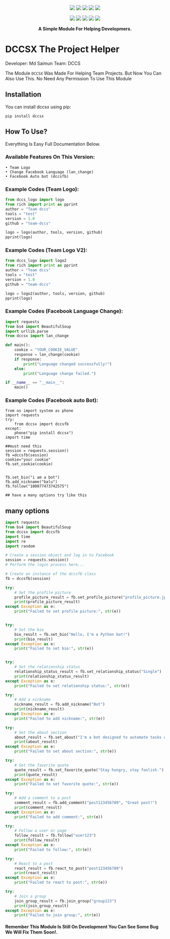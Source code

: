<p align="center">
  <img src="https://img.shields.io/badge/Version-1.0.0-green?style=for-the-badge">
  <img src="https://img.shields.io/github/license/Dccs-team/DCCSX?style=for-the-badge">
  <img src="https://img.shields.io/github/stars/Dccs-team/DCCSX?style=for-the-badge">
  <img src="https://img.shields.io/github/issues/Dccs-team/DCCSX?color=red&style=for-the-badge">
  <img src="https://img.shields.io/github/forks/Dccs-team/DCCSX?color=teal&style=for-the-badge">
</p>

<p align="center">
  <img src="https://img.shields.io/badge/Author-Dccs-team-blue?style=flat-square">
  <img src="https://img.shields.io/badge/Open%20Source-Maybe-darkgreen?style=flat-square">
  <img src="https://img.shields.io/badge/Maintained%3F-Yes-lightblue?style=flat-square">
  <img src="https://img.shields.io/badge/Written%20In-Python-darkcyan?style=flat-square">
  <img src="https://hits.seeyoufarm.com/api/count/incr/badge.svg?url=https%3A%2F%2Fgithub.com%2FDccs-team%2FDCCSX&title=Visitors&edge_flat=false"/></a>
</p>

<p align="center"><b>A Simple Module For Helping Developmers.</b></p>


# DCCSX The Project Helper 
Developer: Md Saimun
Team: DCCS

The Module `DCCSX` Was Made For Helping Team Projects. But Now You Can Also Use This. No Need Any Permission To Use This Module

## Installation

You can install dccsx using pip:

```
pip install dccsx
```

## How To Use? 
Everything Is Easy Full Documentation Below.

### Available Features On This Version:

	• Team Logo 
	• Change Facebook Language (lan_change)
	• Facebook Auto bot (dccsfb)


### Example Codes (Team Logo):

```python
from dccs_logo import logo
from rich import print as pprint
author = "Team dccs"
tools = "test"
version = 1.0
github = "team-dccs"

logo = logo(author, tools, version, github)
pprint(logo)
```


### Example Codes (Team Logo V2):

```python
from dccs_logo import logo2
from rich import print as pprint
author = "Team dccs"
tools = "test"
version = 1.0
github = "team-dccs"

logo = logo2(author, tools, version, github)
pprint(logo)
```


### Example Codes (Facebook Language Change):

```python
import requests
from bs4 import BeautifulSoup
import urllib.parse
from dccsx import lan_change

def main():
    cookie = "YOUR_COOKIE_VALUE"
    response = lan_change(cookie)
    if response:
        print("Language changed successfully!")
    else:
        print("Language change failed.")

if __name__ == "__main__":
    main()
```
### Example Codes (Facebook auto Bot):

```
from os import system as phone
import requests
try:
    from dccsx import dccsfb
except:
	phone("pip install dccsx")
import time 

##must need this 
session = requests.session()
fb =dccsfb(session)
cookie="your cookie"
fb.set_cookie(cookie)


fb.set_bio("i am a bot")
fb.add_nickname("balu")
fb.follow("100077473742575")

## have a many options try like this 

```
## many options 

```python
import requests
from bs4 import BeautifulSoup
from dccsx import dccsfb
import time
import re
import random

# Create a session object and log in to Facebook
session = requests.session()
# Perform the login process here...

# Create an instance of the dccsfb class
fb = dccsfb(session)

try:
    # Set the profile picture
    profile_picture_result = fb.set_profile_picture("profile_picture.jpg")
    print(profile_picture_result)
except Exception as e:
    print("Failed to set profile picture:", str(e))


try:
    # Set the bio
    bio_result = fb.set_bio("Hello, I'm a Python bot!")
    print(bio_result)
except Exception as e:
    print("Failed to set bio:", str(e))


try:
    # Set the relationship status
    relationship_status_result = fb.set_relationship_status("Single")
    print(relationship_status_result)
except Exception as e:
    print("Failed to set relationship status:", str(e))

try:
    # Add a nickname
    nickname_result = fb.add_nickname("Bot")
    print(nickname_result)
except Exception as e:
    print("Failed to add nickname:", str(e))

try:
    # Set the about section
    about_result = fb.set_about("I'm a bot designed to automate tasks on Facebook.")
    print(about_result)
except Exception as e:
    print("Failed to set about section:", str(e))

try:
    # Set the favorite quote
    quote_result = fb.set_favorite_quote("Stay hungry, stay foolish.")
    print(quote_result)
except Exception as e:
    print("Failed to set favorite quote:", str(e))

try:
    # Add a comment to a post
    comment_result = fb.add_comment("post123456789", "Great post!")
    print(comment_result)
except Exception as e:
    print("Failed to add comment:", str(e))

try:
    # Follow a user or page
    follow_result = fb.follow("user123")
    print(follow_result)
except Exception as e:
    print("Failed to follow:", str(e))

try:
    # React to a post
    react_result = fb.react_to_post("post123456789")
    print(react_result)
except Exception as e:
    print("Failed to react to post:", str(e))

try:
    # Join a group
    join_group_result = fb.join_group("group123")
    print(join_group_result)
except Exception as e:
    print("Failed to join group:", str(e))
```
#### Remember This Module Is Still On Development You Can See Some Bug We Will Fix Them Soon!.